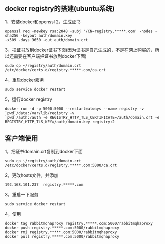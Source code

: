 ## docker registry的搭建(ubuntu系统)
1，安装docker和openssl
2，生成证书
```
openssl req -newkey rsa:2048 -subj '/CN=registry.*****.com' -nodes -sha256 -keyout auth/domain.key
-x509 -days 3650 -out auth/domain.crt
```
3，把证书放到docker证书下面(因为证书是自己生成的，不是在网上购买的，所以还需要在客户端把证书放到docker下面)
```
sudo cp ~/registry/auth/domain.crt /etc/docker/certs.d/registry.*****.com/ca.crt
```
4，重启docker服务
```
sudo service docker restart
```
5，运行docker registry
```
docker run -d -p 5000:5000 --restart=always --name registry -v `pwd`/data:/var/lib/registry -v
`pwd`/auth:/auth -e REGISTRY_HTTP_TLS_CERTIFICATE=/auth/domain.crt -e
REGISTRY_HTTP_TLS_KEY=/auth/domain.key registry:2
```

## 客户端使用
1，把证书domain.crt复制到docker下面
```
sudo cp ~/registry/auth/domain.crt /etc/docker/certs.d/registry.*****.com:5000/ca.crt
```
2，更改hosts文件，并添加
```
192.168.101.237  registry.*****.com
```
3，重启一下服务
```
sudo service docker restart
```
4，使用
```
docker tag rabbitmqhaproxy registry.*****.com:5000/rabbitmqhaproxy
docker push registry.*****.com:5000/rabbitmqhaproxy
docker rmi registry.*****.com:5000/rabbitmqhaproxy
docker pull registry.*****.com:5000/rabbitmqhaproxy
```

